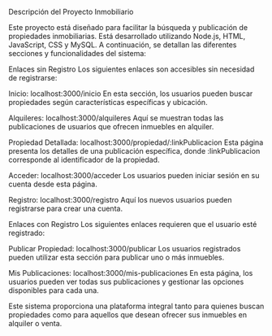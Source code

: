 Descripción del Proyecto Inmobiliario

Este proyecto está diseñado para facilitar la búsqueda y publicación de propiedades inmobiliarias. Está desarrollado utilizando Node.js, HTML, JavaScript, CSS y MySQL. A continuación, se detallan las diferentes secciones y funcionalidades del sistema:

Enlaces sin Registro
Los siguientes enlaces son accesibles sin necesidad de registrarse:

Inicio: localhost:3000/inicio
En esta sección, los usuarios pueden buscar propiedades según características específicas y ubicación.

Alquileres: localhost:3000/alquileres
Aquí se muestran todas las publicaciones de usuarios que ofrecen inmuebles en alquiler.

Propiedad Detallada: localhost:3000/propiedad/:linkPublicacion
Esta página presenta los detalles de una publicación específica, donde :linkPublicacion corresponde al identificador de la propiedad.

Acceder: localhost:3000/acceder
Los usuarios pueden iniciar sesión en su cuenta desde esta página.

Registro: localhost:3000/registro
Aquí los nuevos usuarios pueden registrarse para crear una cuenta.

Enlaces con Registro
Los siguientes enlaces requieren que el usuario esté registrado:

Publicar Propiedad: localhost:3000/publicar
Los usuarios registrados pueden utilizar esta sección para publicar uno o más inmuebles.

Mis Publicaciones: localhost:3000/mis-publicaciones
En esta página, los usuarios pueden ver todas sus publicaciones y gestionar las opciones disponibles para cada una.

Este sistema proporciona una plataforma integral tanto para quienes buscan propiedades como para aquellos que desean ofrecer sus inmuebles en alquiler o venta.
